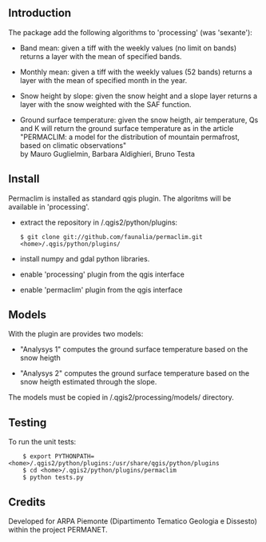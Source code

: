 Introduction
------------

  The package add the following algorithms to 'processing' (was 'sexante'):

  - Band mean: given a tiff with the weekly values (no limit on bands) returns
    a layer with the mean of specified bands.

  - Monthly mean: given a tiff with the weekly values (52 bands) returns
    a layer with the mean of specified month in the year.

  - Snow height by slope: given the snow height and a slope layer returns
    a layer with the snow weighted with the SAF function.

  - Ground surface temperature: given the snow heigth, air temperature,
    Qs and K will return the ground surface temperature as in the article
       "PERMACLIM: a model for the distribution of mountain permafrost,
          based on climatic observations"  
        by Mauro Guglielmin, Barbara Aldighieri, Bruno Testa


Install
-------

  Permaclim is installed as standard qgis plugin. The algoritms will be
  available in 'processing'.

  - extract the repository in <home>/.qgis2/python/plugins:

        $ git clone git://github.com/faunalia/permaclim.git <home>/.qgis/python/plugins/

  - install numpy and gdal python libraries.

  - enable 'processing' plugin from the qgis interface

  - enable 'permaclim' plugin from the qgis interface


Models
------

  With the plugin are provides two models:

  - "Analysys 1" computes the ground surface temperature based on the 
	snow heigth

  - "Analysys 2" computes the ground surface temperature based on the 
	snow heigth estimated through the slope.

  The models must be copied in <home>/.qgis2/processing/models/ directory.


Testing
-------

  To run the unit tests:

        $ export PYTHONPATH=<home>/.qgis2/python/plugins:/usr/share/qgis/python/plugins
        $ cd <home>/.qgis2/python/plugins/permaclim
        $ python tests.py


Credits
-------

  Developed for ARPA Piemonte (Dipartimento Tematico Geologia e Dissesto)
  within the project PERMANET.
